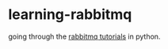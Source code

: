 # learning-rabbitmq

going through the [rabbitmq tutorials](https://www.rabbitmq.com/getstarted.html) in python.
